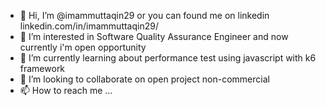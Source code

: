 - 👋 Hi, I’m @imammuttaqin29 or you can found me on linkedin linkedin.com/in/imammuttaqin29/
- 👀 I’m interested in Software Quality Assurance Engineer and now currently i'm open opportunity
- 🌱 I’m currently learning about performance test using javascript with k6 framework
- 💞️ I’m looking to collaborate on open project non-commercial
- 📫 How to reach me ...

<!---
imammuttaqin29/imammuttaqin29 is a ✨ special ✨ repository because its `README.md` (this file) appears on your GitHub profile.
You can click the Preview link to take a look at your changes.
--->
